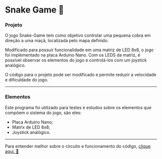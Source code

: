 <h1>Snake Game 🐍</h1>

<h3>Projeto</h3>

<p>O jogo Snake-Game tem como objetivo controlar uma pequena cobra em direção a uma maçã, localizada pelo mapa definido.</p>

<p>Modificado para possuir funcionalidade em uma matriz de LED 8x8, o jogo foi implementado na placa Arduino Nano. Com os LEDS da matriz, é possível observar os elementos do jogo e controlá-los com um joystick analógico.
</p>

<p>O código para o projeto pode ser modificado e permite reduzir a velocidade e dificuldade do jogo.</p>

***

<h3>Elementos</h3>
<p>Este programa foi utilizado para testes e estudos sobre os elementos que compõem o sistema do jogo, são eles: </p>

- Placa Arduino Nano; 
- Matrix de LED 8x8; 
- Joystick analógico.

***

<p>Para entender melhor sobre o circuito e funcionamento do código, <a href="https://drive.google.com/file/d/1cgFfdw808odiAxEhuP3ZNBjo42-PkIBf/view?usp=sharing">clique aqui. 🎥</a> </p>

